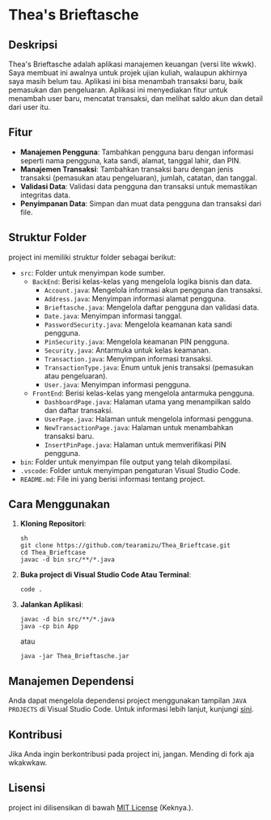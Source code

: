 # Thea's Brieftasche

## Deskripsi

Thea's Brieftasche adalah aplikasi manajemen keuangan (versi lite wkwk). Saya membuat ini awalnya untuk projek ujian kuliah, walaupun akhirnya saya masih belum tau. Aplikasi ini bisa menambah transaksi baru, baik pemasukan dan pengeluaran. Aplikasi ini menyediakan fitur untuk menambah user baru, mencatat transaksi, dan melihat saldo akun dan detail dari user itu.

## Fitur

- **Manajemen Pengguna**: Tambahkan pengguna baru dengan informasi seperti nama pengguna, kata sandi, alamat, tanggal lahir, dan PIN.
- **Manajemen Transaksi**: Tambahkan transaksi baru dengan jenis transaksi (pemasukan atau pengeluaran), jumlah, catatan, dan tanggal.
- **Validasi Data**: Validasi data pengguna dan transaksi untuk memastikan integritas data.
- **Penyimpanan Data**: Simpan dan muat data pengguna dan transaksi dari file.

## Struktur Folder

project ini memiliki struktur folder sebagai berikut:

- `src`: Folder untuk menyimpan kode sumber.
  - `BackEnd`: Berisi kelas-kelas yang mengelola logika bisnis dan data.
    - `Account.java`: Mengelola informasi akun pengguna dan transaksi.
    - `Address.java`: Menyimpan informasi alamat pengguna.
    - `Brieftasche.java`: Mengelola daftar pengguna dan validasi data.
    - `Date.java`: Menyimpan informasi tanggal.
    - `PasswordSecurity.java`: Mengelola keamanan kata sandi pengguna.
    - `PinSecurity.java`: Mengelola keamanan PIN pengguna.
    - `Security.java`: Antarmuka untuk kelas keamanan.
    - `Transaction.java`: Menyimpan informasi transaksi.
    - `TransactionType.java`: Enum untuk jenis transaksi (pemasukan atau pengeluaran).
    - `User.java`: Menyimpan informasi pengguna.
  - `FrontEnd`: Berisi kelas-kelas yang mengelola antarmuka pengguna.
    - `DashboardPage.java`: Halaman utama yang menampilkan saldo dan daftar transaksi.
    - `UserPage.java`: Halaman untuk mengelola informasi pengguna.
    - `NewTransactionPage.java`: Halaman untuk menambahkan transaksi baru.
    - `InsertPinPage.java`: Halaman untuk memverifikasi PIN pengguna.
- `bin`: Folder untuk menyimpan file output yang telah dikompilasi.
- `.vscode`: Folder untuk menyimpan pengaturan Visual Studio Code.
- `README.md`: File ini yang berisi informasi tentang project.

## Cara Menggunakan

1. **Kloning Repositori**:
   ```
   sh
   git clone https://github.com/tearamizu/Thea_Brieftcase.git
   cd Thea_Brieftcase
   javac -d bin src/**/*.java
   ```
2. **Buka project di Visual Studio Code Atau Terminal**:
   ```
   code .
   ```
   
3. **Jalankan Aplikasi**:
   ```
   javac -d bin src/**/*.java
   java -cp bin App
   ```
   atau

    ```
    java -jar Thea_Brieftasche.jar
    ```

## Manajemen Dependensi

Anda dapat mengelola dependensi project menggunakan tampilan `JAVA PROJECTS` di Visual Studio Code. Untuk informasi lebih lanjut, kunjungi [sini](https://github.com/microsoft/vscode-java-dependency#manage-dependencies).

## Kontribusi

Jika Anda ingin berkontribusi pada project ini, jangan. Mending di fork aja wkakwkaw.

## Lisensi

project ini dilisensikan di bawah [MIT License](LICENSE) (Keknya.).